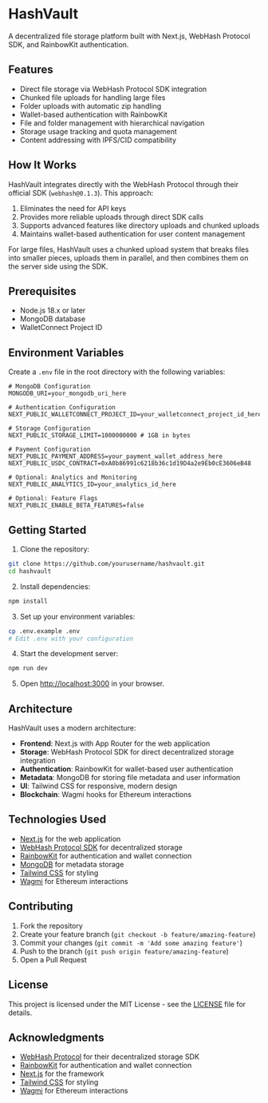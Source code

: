 # HashVault

A decentralized file storage platform built with Next.js, WebHash Protocol SDK, and RainbowKit authentication.

## Features

- Direct file storage via WebHash Protocol SDK integration
- Chunked file uploads for handling large files
- Folder uploads with automatic zip handling
- Wallet-based authentication with RainbowKit
- File and folder management with hierarchical navigation
- Storage usage tracking and quota management
- Content addressing with IPFS/CID compatibility

## How It Works

HashVault integrates directly with the WebHash Protocol through their official SDK (`webhash@0.1.3`). This approach:

1. Eliminates the need for API keys
2. Provides more reliable uploads through direct SDK calls
3. Supports advanced features like directory uploads and chunked uploads
4. Maintains wallet-based authentication for user content management

For large files, HashVault uses a chunked upload system that breaks files into smaller pieces, uploads them in parallel, and then combines them on the server side using the SDK.

## Prerequisites

- Node.js 18.x or later
- MongoDB database
- WalletConnect Project ID

## Environment Variables

Create a `.env` file in the root directory with the following variables:

```env
# MongoDB Configuration
MONGODB_URI=your_mongodb_uri_here

# Authentication Configuration
NEXT_PUBLIC_WALLETCONNECT_PROJECT_ID=your_walletconnect_project_id_here

# Storage Configuration
NEXT_PUBLIC_STORAGE_LIMIT=1000000000 # 1GB in bytes

# Payment Configuration
NEXT_PUBLIC_PAYMENT_ADDRESS=your_payment_wallet_address_here
NEXT_PUBLIC_USDC_CONTRACT=0xA0b86991c6218b36c1d19D4a2e9Eb0cE3606eB48

# Optional: Analytics and Monitoring
NEXT_PUBLIC_ANALYTICS_ID=your_analytics_id_here

# Optional: Feature Flags
NEXT_PUBLIC_ENABLE_BETA_FEATURES=false
```

## Getting Started

1. Clone the repository:
```bash
git clone https://github.com/yourusername/hashvault.git
cd hashvault
```

2. Install dependencies:
```bash
npm install
```

3. Set up your environment variables:
```bash
cp .env.example .env
# Edit .env with your configuration
```

4. Start the development server:
```bash
npm run dev
```

5. Open [http://localhost:3000](http://localhost:3000) in your browser.

## Architecture

HashVault uses a modern architecture:

- **Frontend**: Next.js with App Router for the web application
- **Storage**: WebHash Protocol SDK for direct decentralized storage integration
- **Authentication**: RainbowKit for wallet-based user authentication
- **Metadata**: MongoDB for storing file metadata and user information
- **UI**: Tailwind CSS for responsive, modern design
- **Blockchain**: Wagmi hooks for Ethereum interactions

## Technologies Used

- [Next.js](https://nextjs.org/) for the web application
- [WebHash Protocol SDK](https://webhash.io/) for decentralized storage
- [RainbowKit](https://www.rainbowkit.com/) for authentication and wallet connection
- [MongoDB](https://www.mongodb.com/) for metadata storage
- [Tailwind CSS](https://tailwindcss.com/) for styling
- [Wagmi](https://wagmi.sh/) for Ethereum interactions

## Contributing

1. Fork the repository
2. Create your feature branch (`git checkout -b feature/amazing-feature`)
3. Commit your changes (`git commit -m 'Add some amazing feature'`)
4. Push to the branch (`git push origin feature/amazing-feature`)
5. Open a Pull Request

## License

This project is licensed under the MIT License - see the [LICENSE](LICENSE) file for details.

## Acknowledgments

- [WebHash Protocol](https://webhash.io/) for their decentralized storage SDK
- [RainbowKit](https://www.rainbowkit.com/) for authentication and wallet connection
- [Next.js](https://nextjs.org/) for the framework
- [Tailwind CSS](https://tailwindcss.com/) for styling
- [Wagmi](https://wagmi.sh/) for Ethereum interactions
